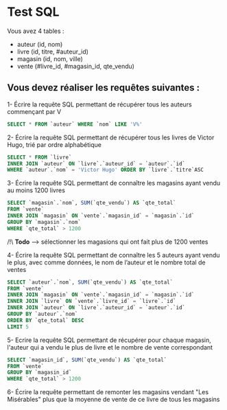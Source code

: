 # Test SQL

Vous avez 4 tables :

- auteur (id, nom)
- livre (id, titre, #auteur_id)
- magasin (id, nom, ville)
- vente (#livre_id, #magasin_id, qte_vendu)
  
## Vous devez réaliser les requêtes suivantes :

1- Écrire la requête SQL permettant de récupérer tous les auteurs commençant par V

```sql
SELECT * FROM `auteur` WHERE `nom` LIKE 'V%'
```

2- Écrire la requête SQL permettant de récupérer tous les livres de Victor Hugo, trié par ordre alphabétique

```sql
SELECT * FROM `livre`
INNER JOIN `auteur` ON `livre`.`auteur_id` = `auteur`.`id`
WHERE `auteur`.`nom` = 'Victor Hugo' ORDER BY `livre`.`titre`ASC
```

3- Écrire la requête SQL permettant de connaître les magasins ayant vendu au moins 1200 livres

```sql
SELECT `magasin`.`nom`, SUM(`qte_vendu`) AS `qte_total` 
FROM `vente`
INNER JOIN `magasin` ON `vente`.`magasin_id` = `magasin`.`id`
GROUP BY `magasin`.`nom`
WHERE `qte_total` > 1200

```

/!\ **Todo** --> sélectionner les magasions qui ont fait plus de 1200 ventes

4- Écrire la requête SQL permettant de connaître les 5 auteurs ayant vendu le plus, avec comme données, le nom de l’auteur et le nombre total de ventes

```sql
SELECT `auteur`.`nom`, SUM(`qte_vendu`) AS `qte_total`
FROM `vente`
INNER JOIN `magasin` ON `vente`.`magasin_id` = `magasin`.`id`
INNER JOIN `livre` ON `vente`.`livre_id` = `livre`.`id`
INNER JOIN `auteur` ON `livre`.`auteur_id` = `auteur`.`id`
GROUP BY `auteur`.`nom`
ORDER BY `qte_total` DESC
LIMIT 5
```

5- Ecrire la requête SQL permettant de récupérer pour chaque magasin, l'auteur qui a vendu le plus de livre et le nombre de vente correspondant

```sql
SELECT `magasin_id`, SUM(`qte_vendu`) AS `qte_total`
FROM `vente`
GROUP BY `magasin_id`
WHERE `qte_total` > 1200
```

6- Écrire la requête permettant de remonter les magasins vendant "Les Misérables" plus que la moyenne de vente de ce livre de tous les magasins

